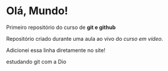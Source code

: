 # Olá, Mundo!
 Primeiro repositório do curso de **git e github**

 Repositório criado durante uma aula ao vivo do *curso em vídeo*. 

Adicionei  essa linha diretamente no site!

estudando git com a Dio

